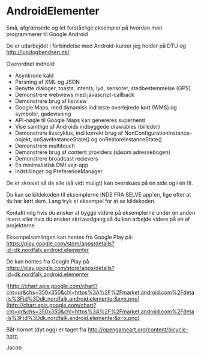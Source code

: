 # AndroidElementer

Små, afgrænsede og let forståelige eksempler på hvordan man programmerer til Google Android

De er udarbejdet i forbindelse med Android-kurser jeg holder på DTU og http://lundogbendsen.dk/

Overordnet indhold:

  * Asynkrone kald
  * Parsning af XML og JSON
  * Benytte dialoger, toasts, intents, lyd, sensorer, stedbestemmelse (GPS)
  * Demonstrere webviews med javascript-callback
  * Demonstrere brug af listview
  * Google Maps, med dynamisk indlæste overlejrede kort (WMS) og symboler, gadevisning
  * API-nøgle til Google Maps kan genereres supernemt
  * Vise samtlige af Androids indbyggede drawables (billeder)
  * Demonstrere livscyklus, incl korrekt brug af NonConfigurationInstance-objekt, onSaveInstanceState() og  onRestoreInstanceState()
  * Demonstrere multitouch
  * Demonstrere brug af content providers (såsom adressebogen)
  * Demonstrere broadcast recievers
  * En minimalistisk DMI vejr-app
  * Indstillinger og PreferenceManager

De er skrevet så de alle (så vidt muligt) kan overskues på én side og i én fil.

Du kan se kildekoden til eksemplerne INDE FRA SELVE app'en, lige efter at du har kørt dem. 
Lang tryk et eksempel for at se kildekoden.

Kontakt mig hvis du ønsker at bygge videre på eksemplerne under en anden licens eller hvis du ønsker skriveadgang så du kan arbejde videre på en af projekterne.

Eksempelsamlingen kan hentes fra Google Play på:
https://play.google.com/store/apps/details?id=dk.nordfalk.android.elementer


De kan hentes fra Google Play på https://play.google.com/store/apps/details?id=dk.nordfalk.android.elementer

![http://chart.apis.google.com/chart?cht=qr&chs=350x350&chl=https%3A%2F%2Fmarket.android.com%2Fdetails%3Fid%3Ddk.nordfalk.android.elementer&x=x.png](http://chart.apis.google.com/chart?cht=qr&chs=350x350&chl=https%3A%2F%2Fmarket.android.com%2Fdetails%3Fid%3Ddk.nordfalk.android.elementer&x=x.png)

Båt-hornet (dyt.ogg) er taget fra http://opengameart.org/content/bicycle-horn

Jacob
